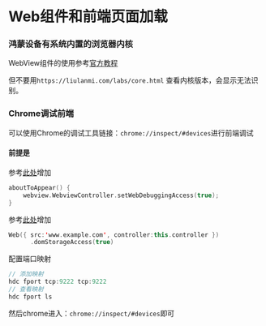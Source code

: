 # Web组件和前端页面加载

### 鸿蒙设备有系统内置的浏览器内核

WebView组件的使用参考[官方教程](https://developer.huawei.com/consumer/cn/training/course/slightMooc/C101667364948559963)

但不要用`https://liulanmi.com/labs/core.html` 查看内核版本，会显示无法识别。

### Chrome调试前端

可以使用Chrome的调试工具链接：`chrome://inspect/#devices`进行前端调试

#### 前提是

参考[此处](https://developer.harmonyos.com/cn/docs/documentation/doc-guides-V3/web-debugging-with-devtools-0000001508267425-V3?ha_linker=eyJ0cyI6MTcwMzQ5NjIxMTkyNiwiaWQiOiJiNmEzZGFiMzZiYTM1YWFkOWNmNWI1MDE5YjkwMDAwZSJ9)增加

```kotlin
aboutToAppear() {
	webview.WebviewController.setWebDebuggingAccess(true);
}
```

参考[此处](https://developer.harmonyos.com/cn/docs/documentation/doc-references/ts-basic-components-web-0000001333720957#ZH-CN_TOPIC_0000001333720957__domstorageaccess)增加

```kotlin
Web({ src:'www.example.com', controller:this.controller })
      .domStorageAccess(true)
```

配置端口映射

```kotlin
// 添加映射 
hdc fport tcp:9222 tcp:9222 
// 查看映射 
hdc fport ls
```

然后chrome进入：`chrome://inspect/#devices`即可
